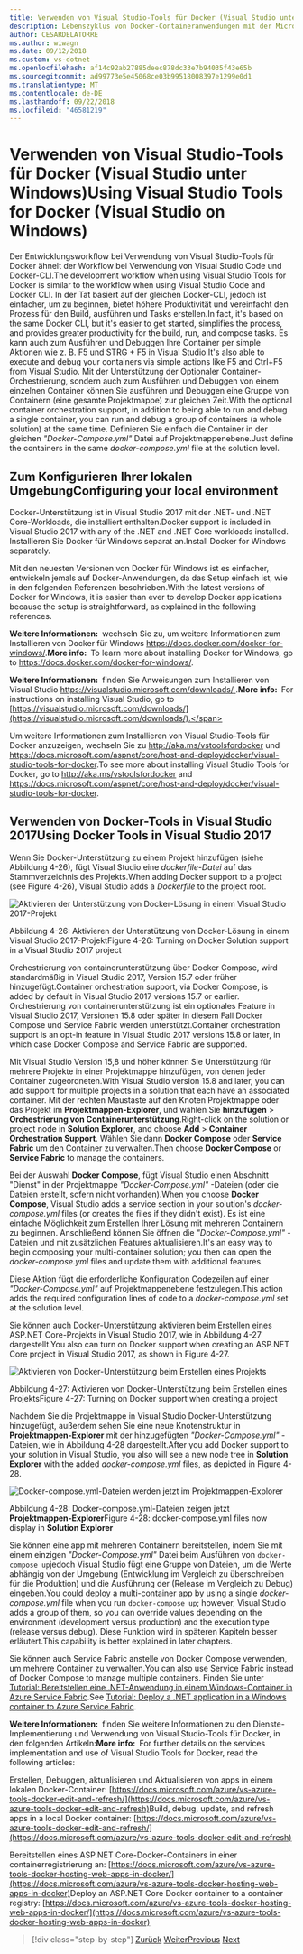 ```yaml
---
title: Verwenden von Visual Studio-Tools für Docker (Visual Studio unter Windows)
description: Lebenszyklus von Docker-Containeranwendungen mit der Microsoft-Plattform und Tools
author: CESARDELATORRE
ms.author: wiwagn
ms.date: 09/12/2018
ms.custom: vs-dotnet
ms.openlocfilehash: af14c92ab27885deec878dc33e7b94035f43e65b
ms.sourcegitcommit: ad99773e5e45068ce03b99518008397e1299e0d1
ms.translationtype: MT
ms.contentlocale: de-DE
ms.lasthandoff: 09/22/2018
ms.locfileid: "46581219"
---
```

# <a name="using-visual-studio-tools-for-docker-visual-studio-on-windows"></a><span data-ttu-id="bceb5-103">Verwenden von Visual Studio-Tools für Docker (Visual Studio unter Windows)</span><span class="sxs-lookup"><span data-stu-id="bceb5-103">Using Visual Studio Tools for Docker (Visual Studio on Windows)</span></span>

<span data-ttu-id="bceb5-104">Der Entwicklungsworkflow bei Verwendung von Visual Studio-Tools für Docker ähnelt der Workflow bei Verwendung von Visual Studio Code und Docker-CLI.</span><span class="sxs-lookup"><span data-stu-id="bceb5-104">The development workflow when using Visual Studio Tools for Docker is similar to the workflow when using Visual Studio Code and Docker CLI.</span></span> <span data-ttu-id="bceb5-105">In der Tat basiert auf der gleichen Docker-CLI, jedoch ist einfacher, um zu beginnen, bietet höhere Produktivität und vereinfacht den Prozess für den Build, ausführen und Tasks erstellen.</span><span class="sxs-lookup"><span data-stu-id="bceb5-105">In fact, it's based on the same Docker CLI, but it's easier to get started, simplifies the process, and provides greater productivity for the build, run, and compose tasks.</span></span> <span data-ttu-id="bceb5-106">Es kann auch zum Ausführen und Debuggen Ihre Container per simple Aktionen wie z. B. F5 und STRG + F5 in Visual Studio.</span><span class="sxs-lookup"><span data-stu-id="bceb5-106">It's also able to execute and debug your containers via simple actions like F5 and Ctrl+F5 from Visual Studio.</span></span> <span data-ttu-id="bceb5-107">Mit der Unterstützung der Optionaler Container-Orchestrierung, sondern auch zum Ausführen und Debuggen von einem einzelnen Container können Sie ausführen und Debuggen eine Gruppe von Containern (eine gesamte Projektmappe) zur gleichen Zeit.</span><span class="sxs-lookup"><span data-stu-id="bceb5-107">With the optional container orchestration support, in addition to being able to run and debug a single container, you can run and debug a group of containers (a whole solution) at the same time.</span></span> <span data-ttu-id="bceb5-108">Definieren Sie einfach die Container in der gleichen *"Docker-Compose.yml"* Datei auf Projektmappenebene.</span><span class="sxs-lookup"><span data-stu-id="bceb5-108">Just define the containers in the same *docker-compose.yml* file at the solution level.</span></span>

## <a name="configuring-your-local-environment"></a><span data-ttu-id="bceb5-109">Zum Konfigurieren Ihrer lokalen Umgebung</span><span class="sxs-lookup"><span data-stu-id="bceb5-109">Configuring your local environment</span></span>

<span data-ttu-id="bceb5-110">Docker-Unterstützung ist in Visual Studio 2017 mit der .NET- und .NET Core-Workloads, die installiert enthalten.</span><span class="sxs-lookup"><span data-stu-id="bceb5-110">Docker support is included in Visual Studio 2017 with any of the .NET and .NET Core workloads installed.</span></span> <span data-ttu-id="bceb5-111">Installieren Sie Docker für Windows separat an.</span><span class="sxs-lookup"><span data-stu-id="bceb5-111">Install Docker for Windows separately.</span></span>

<span data-ttu-id="bceb5-112">Mit den neuesten Versionen von Docker für Windows ist es einfacher, entwickeln jemals auf Docker-Anwendungen, da das Setup einfach ist, wie in den folgenden Referenzen beschrieben.</span><span class="sxs-lookup"><span data-stu-id="bceb5-112">With the latest versions of Docker for Windows, it is easier than ever to develop Docker applications because the setup is straightforward, as explained in the following references.</span></span>

<span data-ttu-id="bceb5-113">**Weitere Informationen:** wechseln Sie zu, um weitere Informationen zum Installieren von Docker für Windows <https://docs.docker.com/docker-for-windows/>.</span><span class="sxs-lookup"><span data-stu-id="bceb5-113">**More info:** To learn more about installing Docker for Windows, go to <https://docs.docker.com/docker-for-windows/>.</span></span>

<span data-ttu-id="bceb5-114">**Weitere Informationen:** finden Sie Anweisungen zum Installieren von Visual Studio [ https://visualstudio.microsoft.com/downloads/ ](https://visualstudio.microsoft.com/downloads/).</span><span class="sxs-lookup"><span data-stu-id="bceb5-114">**More info:** For instructions on installing Visual Studio, go to [https://visualstudio.microsoft.com/downloads/](https://visualstudio.microsoft.com/downloads/).</span></span>

<span data-ttu-id="bceb5-115">Um weitere Informationen zum Installieren von Visual Studio-Tools für Docker anzuzeigen, wechseln Sie zu <http://aka.ms/vstoolsfordocker> und <https://docs.microsoft.com/aspnet/core/host-and-deploy/docker/visual-studio-tools-for-docker>.</span><span class="sxs-lookup"><span data-stu-id="bceb5-115">To see more about installing Visual Studio Tools for Docker, go to <http://aka.ms/vstoolsfordocker> and <https://docs.microsoft.com/aspnet/core/host-and-deploy/docker/visual-studio-tools-for-docker>.</span></span>

## <a name="using-docker-tools-in-visual-studio-2017"></a><span data-ttu-id="bceb5-116">Verwenden von Docker-Tools in Visual Studio 2017</span><span class="sxs-lookup"><span data-stu-id="bceb5-116">Using Docker Tools in Visual Studio 2017</span></span>

<span data-ttu-id="bceb5-117">Wenn Sie Docker-Unterstützung zu einem Projekt hinzufügen (siehe Abbildung 4-26), fügt Visual Studio eine *dockerfile-Datei* auf das Stammverzeichnis des Projekts.</span><span class="sxs-lookup"><span data-stu-id="bceb5-117">When adding Docker support to a project (see Figure 4-26), Visual Studio adds a *Dockerfile* to the project root.</span></span>

![Aktivieren der Unterstützung von Docker-Lösung in einem Visual Studio 2017-Projekt](./media/image32.png)

<span data-ttu-id="bceb5-119">Abbildung 4-26: Aktivieren der Unterstützung von Docker-Lösung in einem Visual Studio 2017-Projekt</span><span class="sxs-lookup"><span data-stu-id="bceb5-119">Figure 4-26: Turning on Docker Solution support in a Visual Studio 2017 project</span></span>

 <span data-ttu-id="bceb5-120">Orchestrierung von containerunterstützung über Docker Compose, wird standardmäßig in Visual Studio 2017, Version 15.7 oder früher hinzugefügt.</span><span class="sxs-lookup"><span data-stu-id="bceb5-120">Container orchestration support, via Docker Compose, is added by default in Visual Studio 2017 versions 15.7 or earlier.</span></span> <span data-ttu-id="bceb5-121">Orchestrierung von containerunterstützung ist ein optionales Feature in Visual Studio 2017, Versionen 15.8 oder später in diesem Fall Docker Compose und Service Fabric werden unterstützt.</span><span class="sxs-lookup"><span data-stu-id="bceb5-121">Container orchestration support is an opt-in feature in Visual Studio 2017 versions 15.8 or later, in which case Docker Compose and Service Fabric are supported.</span></span>

<span data-ttu-id="bceb5-122">Mit Visual Studio Version 15,8 und höher können Sie Unterstützung für mehrere Projekte in einer Projektmappe hinzufügen, von denen jeder Container zugeordneten.</span><span class="sxs-lookup"><span data-stu-id="bceb5-122">With Visual Studio version 15.8 and later, you can add support for multiple projects in a solution that each have an associated container.</span></span> <span data-ttu-id="bceb5-123">Mit der rechten Maustaste auf den Knoten Projektmappe oder das Projekt im **Projektmappen-Explorer**, und wählen Sie **hinzufügen** > **Orchestrierung von Containerunterstützung**.</span><span class="sxs-lookup"><span data-stu-id="bceb5-123">Right-click on the solution or project node in **Solution Explorer**, and choose **Add** > **Container Orchestration Support**.</span></span>  <span data-ttu-id="bceb5-124">Wählen Sie dann **Docker Compose** oder **Service Fabric** um den Container zu verwalten.</span><span class="sxs-lookup"><span data-stu-id="bceb5-124">Then choose **Docker Compose** or **Service Fabric** to manage the containers.</span></span>

<span data-ttu-id="bceb5-125">Bei der Auswahl **Docker Compose**, fügt Visual Studio einen Abschnitt "Dienst" in der Projektmappe *"Docker-Compose.yml"* -Dateien (oder die Dateien erstellt, sofern nicht vorhanden).</span><span class="sxs-lookup"><span data-stu-id="bceb5-125">When you choose **Docker Compose**, Visual Studio adds a service section in your solution's *docker-compose.yml* files (or creates the files if they didn't exist).</span></span> <span data-ttu-id="bceb5-126">Es ist eine einfache Möglichkeit zum Erstellen Ihrer Lösung mit mehreren Containern zu beginnen. Anschließend können Sie öffnen die *"Docker-Compose.yml"* -Dateien und mit zusätzlichen Features aktualisieren.</span><span class="sxs-lookup"><span data-stu-id="bceb5-126">It's an easy way to begin composing your multi-container solution; you then can open the *docker-compose.yml* files and update them with additional features.</span></span>

<span data-ttu-id="bceb5-127">Diese Aktion fügt die erforderliche Konfiguration Codezeilen auf einer *"Docker-Compose.yml"* auf Projektmappenebene festzulegen.</span><span class="sxs-lookup"><span data-stu-id="bceb5-127">This action adds the required configuration lines of code to a *docker-compose.yml* set at the solution level.</span></span>

<span data-ttu-id="bceb5-128">Sie können auch Docker-Unterstützung aktivieren beim Erstellen eines ASP.NET Core-Projekts in Visual Studio 2017, wie in Abbildung 4-27 dargestellt.</span><span class="sxs-lookup"><span data-stu-id="bceb5-128">You also can turn on Docker support when creating an ASP.NET Core project in Visual Studio 2017, as shown in Figure 4-27.</span></span>

![Aktivieren von Docker-Unterstützung beim Erstellen eines Projekts](./media/image33.png)

<span data-ttu-id="bceb5-130">Abbildung 4-27: Aktivieren von Docker-Unterstützung beim Erstellen eines Projekts</span><span class="sxs-lookup"><span data-stu-id="bceb5-130">Figure 4-27: Turning on Docker support when creating a project</span></span>

<span data-ttu-id="bceb5-131">Nachdem Sie die Projektmappe in Visual Studio Docker-Unterstützung hinzugefügt, außerdem sehen Sie eine neue Knotenstruktur in **Projektmappen-Explorer** mit der hinzugefügten *"Docker-Compose.yml"* -Dateien, wie in Abbildung 4-28 dargestellt.</span><span class="sxs-lookup"><span data-stu-id="bceb5-131">After you add Docker support to your solution in Visual Studio, you also will see a new node tree in **Solution Explorer** with the added *docker-compose.yml* files, as depicted in Figure 4-28.</span></span>

![Docker-compose.yml-Dateien werden jetzt im Projektmappen-Explorer](./media/image34.PNG)

<span data-ttu-id="bceb5-133">Abbildung 4-28: Docker-compose.yml-Dateien zeigen jetzt **Projektmappen-Explorer**</span><span class="sxs-lookup"><span data-stu-id="bceb5-133">Figure 4-28: docker-compose.yml files now display in **Solution Explorer**</span></span>

<span data-ttu-id="bceb5-134">Sie können eine app mit mehreren Containern bereitstellen, indem Sie mit einem einzigen *"Docker-Compose.yml"* Datei beim Ausführen von `docker-compose up`jedoch Visual Studio fügt eine Gruppe von Dateien, um die Werte abhängig von der Umgebung (Entwicklung im Vergleich zu überschreiben für die Produktion) und die Ausführung der (Release im Vergleich zu Debug) eingeben.</span><span class="sxs-lookup"><span data-stu-id="bceb5-134">You could deploy a multi-container app by using a single *docker-compose.yml* file when you run `docker-compose up`; however, Visual Studio adds a group of them, so you can override values depending on the environment (development versus production) and the execution type (release versus debug).</span></span> <span data-ttu-id="bceb5-135">Diese Funktion wird in späteren Kapiteln besser erläutert.</span><span class="sxs-lookup"><span data-stu-id="bceb5-135">This capability is better explained in later chapters.</span></span>

<span data-ttu-id="bceb5-136">Sie können auch Service Fabric anstelle von Docker Compose verwenden, um mehrere Container zu verwalten.</span><span class="sxs-lookup"><span data-stu-id="bceb5-136">You can also use Service Fabric instead of Docker Compose to manage multiple containers.</span></span> <span data-ttu-id="bceb5-137">Finden Sie unter [Tutorial: Bereitstellen eine .NET-Anwendung in einem Windows-Container in Azure Service Fabric](https://docs.microsoft.com/azure/service-fabric/service-fabric-host-app-in-a-container).</span><span class="sxs-lookup"><span data-stu-id="bceb5-137">See [Tutorial: Deploy a .NET application in a Windows container to Azure Service Fabric](https://docs.microsoft.com/azure/service-fabric/service-fabric-host-app-in-a-container).</span></span>

<span data-ttu-id="bceb5-138">**Weitere Informationen:** finden Sie weitere Informationen zu den Dienste-Implementierung und Verwendung von Visual Studio-Tools für Docker, in den folgenden Artikeln:</span><span class="sxs-lookup"><span data-stu-id="bceb5-138">**More info:** For further details on the services implementation and use of Visual Studio Tools for Docker, read the following articles:</span></span>

<span data-ttu-id="bceb5-139">Erstellen, Debuggen, aktualisieren und Aktualisieren von apps in einem lokalen Docker-Container: [https://docs.microsoft.com/azure/vs-azure-tools-docker-edit-and-refresh/](https://docs.microsoft.com/azure/vs-azure-tools-docker-edit-and-refresh)</span><span class="sxs-lookup"><span data-stu-id="bceb5-139">Build, debug, update, and refresh apps in a local Docker container: [https://docs.microsoft.com/azure/vs-azure-tools-docker-edit-and-refresh/](https://docs.microsoft.com/azure/vs-azure-tools-docker-edit-and-refresh)</span></span>

<span data-ttu-id="bceb5-140">Bereitstellen eines ASP.NET Core-Docker-Containers in einer containerregistrierung an: [https://docs.microsoft.com/azure/vs-azure-tools-docker-hosting-web-apps-in-docker/](https://docs.microsoft.com/azure/vs-azure-tools-docker-hosting-web-apps-in-docker)</span><span class="sxs-lookup"><span data-stu-id="bceb5-140">Deploy an ASP.NET Core Docker container to a container registry: [https://docs.microsoft.com/azure/vs-azure-tools-docker-hosting-web-apps-in-docker/](https://docs.microsoft.com/azure/vs-azure-tools-docker-hosting-web-apps-in-docker)</span></span>

>[!div class="step-by-step"]
<span data-ttu-id="bceb5-141">[Zurück](docker-apps-inner-loop-workflow.md)
[Weiter](set-up-windows-containers-with-powershell.md)</span><span class="sxs-lookup"><span data-stu-id="bceb5-141">[Previous](docker-apps-inner-loop-workflow.md)
[Next](set-up-windows-containers-with-powershell.md)</span></span>

